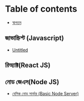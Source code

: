 # Table of contents

* [স্বাগতম](README.md)

## জাভাস্ক্রিপ্ট \(Javascript\)

* [Untitled](javascript/untitled.md)

## রিঅ্যাক্ট\(React JS\)

## নোড জেএস\(Node JS\)

* [বেসিক নোড সার্ভার \(Basic Node Server\)](node-js/basic-node-server.md)

